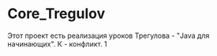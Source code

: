 # Core_Tregulov

Этот проект есть реализация уроков Трегулова - "Java для начинающих".
К - конфликт.
1
